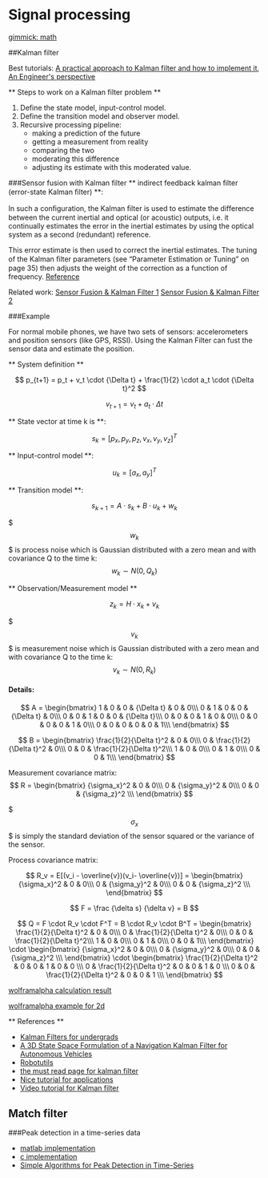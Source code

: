Signal processing
===========
[gimmick: math]()


##Kalman filter

Best tutorials:  [A practical approach to Kalman filter and how to implement it](), [An Engineer's perspective](http://biosport.ucdavis.edu/lab-meetings/KalmanFilterPresentation)

** Steps to work on a Kalman filter problem **

1. Define the state model, input-control model.
2. Define the transition model and observer model.
3. Recursive processing pipeline:
	- making a prediction of the future
	- getting a measurement from reality
	- comparing the two 
	- moderating this difference
	- adjusting its estimate with this moderated value.


###Sensor fusion with Kalman filter
** indirect feedback kalman filter (error-state Kalman ﬁlter) **: 

In such a conﬁguration, the Kalman ﬁlter is used to estimate the difference between the current inertial and optical (or acoustic) outputs, i.e. it continually estimates the error in the inertial estimates by using the optical system as a second (redundant) reference. 

This error estimate is then used to correct the inertial estimates. The tuning of the Kalman ﬁlter parameters (see “Parameter Estimation or Tuning” on page 35) then adjusts the weight of the correction as a function of frequency. [Reference](http://www.cs.unc.edu/~tracker/media/pdf/SIGGRAPH2001_CoursePack_08.pdf)

Related work:
[Sensor Fusion & Kalman Filter 1](http://www.slideshare.net/antoniomorancardenas/data-fusion-with-kalman-filtering-21838422)
[Sensor Fusion & Kalman Filter 2](http://campar.in.tum.de/Chair/KalmanFilter)
 
 

###Example

For normal mobile phones, we have two sets of sensors: accelerometers and position sensors (like GPS, RSSI). Using the Kalman Filter can fust the sensor data and estimate the position.

** System definition **

$$ p_{t+1} = p_t + v_t \cdot {\Delta t} + \frac{1}{2} \cdot a_t \cdot {\Delta t}^2 $$

$$ v_{t+1} = v_t + a_t \cdot {\Delta t} $$


** State vector at time k is **:

$$ s_k = [p_x, p_y, p_z, v_x, v_y, v_z]^T $$

** Input-control model **:

$$ u_k = [a_x, a_y]^T $$ 

** Transition model **:

$$s_{k+1} = A \cdot s_k + B \cdot {u_k} + w_k$$

$$$w_k$$$ is process noise which is Gaussian distributed with a zero mean and with covariance Q to the time k:
$$ w_k \sim N(0, Q_k) $$

** Observation/Measurement model **

$$z_k = H \cdot x_k + v_k $$

$$$v_k$$$ is measurement noise which is Gaussian distributed with a zero mean and with covariance Q to the time k:
$$ v_k \sim N(0, R_k) $$


#### Details:

$$ A = 
\begin{bmatrix}
1 & 0 & 0 & {\Delta t} & 0 & 0\\\
0 & 1 & 0 & 0 & {\Delta t} & 0\\\
0 & 0 & 1 & 0 & 0 & {\Delta t}\\\
0 & 0 & 0 & 1 & 0 & 0\\\
0 & 0 & 0 & 0 & 1 & 0\\\
0 & 0 & 0 & 0 & 0 & 1\\\
\end{bmatrix}
$$


$$ B = 
\begin{bmatrix}
\frac{1}{2}{\Delta t}^2  & 0 & 0\\\
0 & \frac{1}{2}{\Delta t}^2  & 0\\\
0 & 0  & \frac{1}{2}{\Delta t}^2\\\
1 & 0 & 0\\\
0 & 1 & 0\\\
0 & 0 & 1\\\
\end{bmatrix}
$$

Measurement covariance matrix:
$$ R = 
\begin{bmatrix}
{\sigma_x}^2  & 0 & 0\\\
0 & {\sigma_y}^2  & 0\\\
0 & 0 & {\sigma_z}^2 \\\
\end{bmatrix}
$$

$$${\sigma_x}$$$ is simply the standard deviation of the sensor squared or the variance of the sensor.

Process covariance matrix:

$$ R_v = E[(v_i - \overline{v})(v_i- \overline{v})] =
\begin{bmatrix}
{\sigma_x}^2 & 0 & 0\\\
0 & {\sigma_y}^2  & 0\\\
0 & 0 & {\sigma_z}^2 \\\
\end{bmatrix}
$$

$$ F = \frac {\delta s} {\delta v} = B
$$


$$ Q = F \cdot R_v \cdot F^T = B \cdot R_v \cdot B^T 
= \begin{bmatrix}
\frac{1}{2}{\Delta t}^2  & 0 & 0\\\
0 & \frac{1}{2}{\Delta t}^2  & 0\\\
0 & 0  & \frac{1}{2}{\Delta t}^2\\\
1 & 0 & 0\\\
0 & 1 & 0\\\
0 & 0 & 1\\\
\end{bmatrix} \cdot 
\begin{bmatrix}
{\sigma_x}^2 & 0 & 0\\\
0 & {\sigma_y}^2  & 0\\\
0 & 0 & {\sigma_z}^2 \\\
\end{bmatrix} \cdot \begin{bmatrix}
\frac{1}{2}{\Delta t}^2 & 0 & 0 & 1 & 0 & 0 \\\
0 & \frac{1}{2}{\Delta t}^2 & 0 & 0 & 1 & 0 \\\
0 & 0 & \frac{1}{2}{\Delta t}^2  & 0 & 0 & 1 \\\
\end{bmatrix}
$$




[wolframalpha calculation result](http://www.wolframalpha.com/input/?i=%7B%7Bt%5E2%2F2%2C+0%2C+0%7D%2C+%7B0%2C+t%5E2%2F2%2C+0%7D%2C+%7B0%2C+0%2C+t%5E2%2F2%7D%2C+%7B1%2C+0%2C+0%7D%2C+%7B0%2C+1%2C+0%7D%2C+%7B0%2C+0%2C+1%7D%7D+.+%7B%7Bx%5E2%2C+0%2C+0%7D%2C+%7B0%2C+y%5E2%2C+0%7D%2C+%7B0%2C+0%2C+z%5E2%7D%7D+.+%7B%7Bt%5E2%2F2%2C+0%2C+0%2C+1%2C+0%2C+0%7D%2C+%7B0%2C+t%5E2%2F2%2C+0%2C+0%2C+1%2C+0%7D%2C+%7B0%2C+0%2C+t%5E2%2F2%2C+0%2C+0%2C+1%7D%7D)


[wolframalpha example for 2d](http://www.wolframalpha.com/input/?i=%7B%7Bt%5E2%2F2%2C+0%7D%2C+%7Bt%2C+0%7D%2C+%7B0%2C+t%5E2%2F2%7D%2C+%7B0%2C+t%7D%7D.%7B%7Bx%5E2%2C0%7D%2C+%7B0%2C+y%5E2%7D%7D.%7B%7Bt%5E2%2F2%2C+t%2C+0%2C+0%7D%2C%7B0%2C0%2C+t%5E2%2F2%2C+t%7D%7D)


** References **

- [Kalman Filters for undergrads](http://greg.czerniak.info/guides/kalman1/)
- [A 3D State Space Formulation of a Navigation Kalman Filter for Autonomous Vehicles](http://www.frc.ri.cmu.edu/~alonzo/pubs/reports/kalman_V2.pdf)
- [Robotutils](https://github.com/psigen/robotutils)
- [the must read page for kalman filter](http://www.cs.unc.edu/~welch/kalman/) 
- [Nice tutorial for applications](http://blog.tkjelectronics.dk/2012/09/a-practical-approach-to-kalman-filter-and-how-to-implement-it/)
- [Video tutorial for Kalman filter](http://studentdavestutorials.weebly.com/kalman-filter-with-matlab-code.html)


## Match filter

###Peak detection in a time-series data

- [matlab implementation](http://billauer.co.il/peakdet.html)
- [c implementation](https://github.com/xuphys/peakdetect)
- [Simple Algorithms for Peak Detection in Time-Series](http://www.tcs-trddc.com/trddc_website/pdf/SRL/Palshikar_SAPDTS_2009.pdf)
